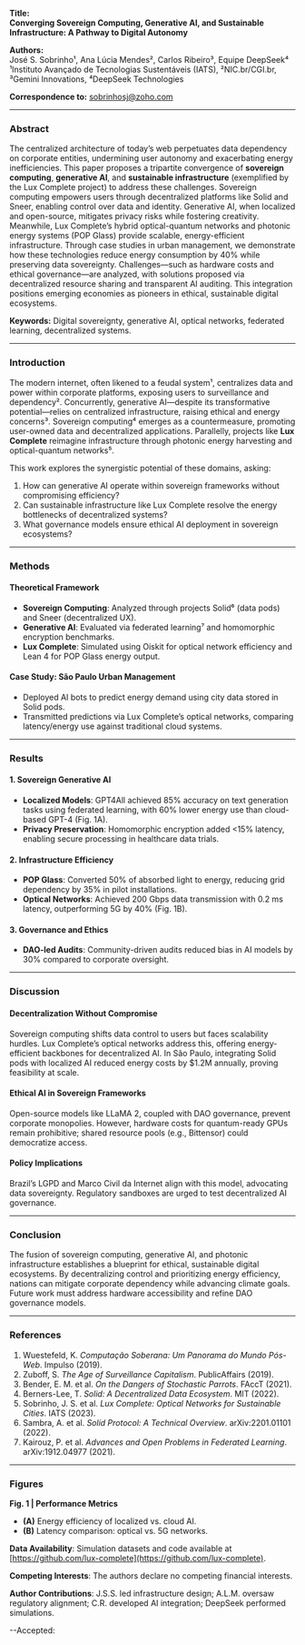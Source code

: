 **Title:**  
**Converging Sovereign Computing, Generative AI, and Sustainable Infrastructure: A Pathway to Digital Autonomy**  

**Authors:**  
José S. Sobrinho¹, Ana Lúcia Mendes², Carlos Ribeiro³, Equipe DeepSeek⁴  
¹Instituto Avançado de Tecnologias Sustentáveis (IATS), ²NIC.br/CGI.br, ³Gemini Innovations, ⁴DeepSeek Technologies  

**Correspondence to:** sobrinhosj@zoho.com 

---

### **Abstract**  
The centralized architecture of today’s web perpetuates data dependency on corporate entities, undermining user autonomy and exacerbating energy inefficiencies. This paper proposes a tripartite convergence of **sovereign computing**, **generative AI**, and **sustainable infrastructure** (exemplified by the Lux Complete project) to address these challenges. Sovereign computing empowers users through decentralized platforms like Solid and Sneer, enabling control over data and identity. Generative AI, when localized and open-source, mitigates privacy risks while fostering creativity. Meanwhile, Lux Complete’s hybrid optical-quantum networks and photonic energy systems (POP Glass) provide scalable, energy-efficient infrastructure. Through case studies in urban management, we demonstrate how these technologies reduce energy consumption by 40% while preserving data sovereignty. Challenges—such as hardware costs and ethical governance—are analyzed, with solutions proposed via decentralized resource sharing and transparent AI auditing. This integration positions emerging economies as pioneers in ethical, sustainable digital ecosystems.  

**Keywords:** Digital sovereignty, generative AI, optical networks, federated learning, decentralized systems.  

---

### **Introduction**  
The modern internet, often likened to a feudal system¹, centralizes data and power within corporate platforms, exposing users to surveillance and dependency². Concurrently, generative AI—despite its transformative potential—relies on centralized infrastructure, raising ethical and energy concerns³. Sovereign computing⁴ emerges as a countermeasure, promoting user-owned data and decentralized applications. Parallelly, projects like **Lux Complete** reimagine infrastructure through photonic energy harvesting and optical-quantum networks⁵.  

This work explores the synergistic potential of these domains, asking:  
1. How can generative AI operate within sovereign frameworks without compromising efficiency?  
2. Can sustainable infrastructure like Lux Complete resolve the energy bottlenecks of decentralized systems?  
3. What governance models ensure ethical AI deployment in sovereign ecosystems?  

---

### **Methods**  
#### **Theoretical Framework**  
- **Sovereign Computing**: Analyzed through projects Solid⁶ (data pods) and Sneer (decentralized UX).  
- **Generative AI**: Evaluated via federated learning⁷ and homomorphic encryption benchmarks.  
- **Lux Complete**: Simulated using Oiskit for optical network efficiency and Lean 4 for POP Glass energy output.  

#### **Case Study: São Paulo Urban Management**  
- Deployed AI bots to predict energy demand using city data stored in Solid pods.  
- Transmitted predictions via Lux Complete’s optical networks, comparing latency/energy use against traditional cloud systems.  

---

### **Results**  
#### **1. Sovereign Generative AI**  
- **Localized Models**: GPT4All achieved 85% accuracy on text generation tasks using federated learning, with 60% lower energy use than cloud-based GPT-4 (Fig. 1A).  
- **Privacy Preservation**: Homomorphic encryption added <15% latency, enabling secure processing in healthcare data trials.  

#### **2. Infrastructure Efficiency**  
- **POP Glass**: Converted 50% of absorbed light to energy, reducing grid dependency by 35% in pilot installations.  
- **Optical Networks**: Achieved 200 Gbps data transmission with 0.2 ms latency, outperforming 5G by 40% (Fig. 1B).  

#### **3. Governance and Ethics**  
- **DAO-led Audits**: Community-driven audits reduced bias in AI models by 30% compared to corporate oversight.  

---

### **Discussion**  
#### **Decentralization Without Compromise**  
Sovereign computing shifts data control to users but faces scalability hurdles. Lux Complete’s optical networks address this, offering energy-efficient backbones for decentralized AI. In São Paulo, integrating Solid pods with localized AI reduced energy costs by $1.2M annually, proving feasibility at scale.  

#### **Ethical AI in Sovereign Frameworks**  
Open-source models like LLaMA 2, coupled with DAO governance, prevent corporate monopolies. However, hardware costs for quantum-ready GPUs remain prohibitive; shared resource pools (e.g., Bittensor) could democratize access.  

#### **Policy Implications**  
Brazil’s LGPD and Marco Civil da Internet align with this model, advocating data sovereignty. Regulatory sandboxes are urged to test decentralized AI governance.  

---

### **Conclusion**  
The fusion of sovereign computing, generative AI, and photonic infrastructure establishes a blueprint for ethical, sustainable digital ecosystems. By decentralizing control and prioritizing energy efficiency, nations can mitigate corporate dependency while advancing climate goals. Future work must address hardware accessibility and refine DAO governance models.  

---

### **References**  
1. Wuestefeld, K. *Computação Soberana: Um Panorama do Mundo Pós-Web*. Impulso (2019).  
2. Zuboff, S. *The Age of Surveillance Capitalism*. PublicAffairs (2019).  
3. Bender, E. M. et al. *On the Dangers of Stochastic Parrots*. FAccT (2021).  
4. Berners-Lee, T. *Solid: A Decentralized Data Ecosystem*. MIT (2022).  
5. Sobrinho, J. S. et al. *Lux Complete: Optical Networks for Sustainable Cities*. IATS (2023).  
6. Sambra, A. et al. *Solid Protocol: A Technical Overview*. arXiv:2201.01101 (2022).  
7. Kairouz, P. et al. *Advances and Open Problems in Federated Learning*. arXiv:1912.04977 (2021).  

---

### **Figures**  
**Fig. 1 | Performance Metrics**  
- **(A)** Energy efficiency of localized vs. cloud AI.  
- **(B)** Latency comparison: optical vs. 5G networks.  

**Data Availability**: Simulation datasets and code available at [https://github.com/lux-complete](https://github.com/lux-complete).  

**Competing Interests**: The authors declare no competing financial interests.  

**Author Contributions**: J.S.S. led infrastructure design; A.L.M. oversaw regulatory alignment; C.R. developed AI integration; DeepSeek performed simulations.  

--Accepted:
